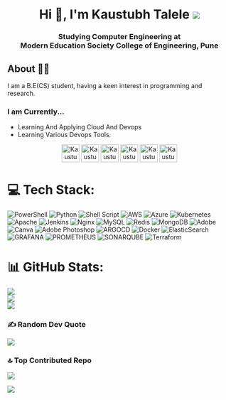 <h1 align="center">Hi 👋, I'm Kaustubh Talele <img src="https://img.icons8.com/external-soft-fill-juicy-fish/60/000000/external-male-coding-and-development-soft-fill-soft-fill-juicy-fish.png"/></h1>

<h3 align="center">Studying Computer Engineering at<br>Modern Education Society College of Engineering, Pune</h3>

## About 👨‍💻
<p>I am a B.E(CS) student, having a keen interest in programming and research.</p>


### I am Currently...<br>

- Learning And Applying Cloud And Devops
- Learning Various Devops Tools.

<p align="center">
<a href="https://www.linkedin.com/in/kaustubh-talele-6b4585202/" target="blank"><img src="https://img.icons8.com/fluency/48/000000/linkedin.png" alt="Kaustubh-Talele" height="40" width="40" /></a>
<a href="https://stackoverflow.com/users/16327622/kaustubh" target="blank"><img src="https://img.icons8.com/external-tal-revivo-shadow-tal-revivo/96/000000/external-stack-overflow-is-a-question-and-answer-site-for-professional-logo-shadow-tal-revivo.png" alt="Kaustubh-Talele" height="40" width="40" /></a>
<a href="https://www.codechef.com/users/kaustubh101" target="blank"><img src="https://img.icons8.com/color/144/000000/codechef.png" alt="Kaustubh-Talele" height="40" width="40" /></a>
<a href="https://www.hackerrank.com/kaustubh1250" target="blank"><img src="https://img.icons8.com/external-tal-revivo-color-tal-revivo/96/000000/external-hackerrank-is-a-technology-company-that-focuses-on-competitive-programming-logo-color-tal-revivo.png" alt="Kaustubh-Talele" height="40" width="40" /></a>
<a href="https://www.leetcode.com/Phoenix_02" target="blank"><img src="https://img.icons8.com/external-tal-revivo-color-tal-revivo/96/000000/external-level-up-your-coding-skills-and-quickly-land-a-job-logo-color-tal-revivo.png" alt="Kaustubh-Talele" height="40" width="40" /></a>
<a href="https://auth.geeksforgeeks.org/user/kaustubh1250" target="blank"><img src="https://img.icons8.com/color/144/000000/GeeksforGeeks.png" alt="Kaustubh-Talele" height="40" width="40" /></a>
</p>

# 💻 Tech Stack:
![PowerShell](https://img.shields.io/badge/PowerShell-%235391FE.svg?style=for-the-badge&logo=powershell&logoColor=white) ![Python](https://img.shields.io/badge/python-3670A0?style=for-the-badge&logo=python&logoColor=ffdd54) ![Shell Script](https://img.shields.io/badge/shell_script-%23121011.svg?style=for-the-badge&logo=gnu-bash&logoColor=white) ![AWS](https://img.shields.io/badge/AWS-%23FF9900.svg?style=for-the-badge&logo=amazon-aws&logoColor=white) ![Azure](https://img.shields.io/badge/azure-%230072C6.svg?style=for-the-badge&logo=microsoftazure&logoColor=white) ![Kubernetes](https://img.shields.io/badge/kubernetes-%23326ce5.svg?style=for-the-badge&logo=kubernetes&logoColor=white) ![Apache](https://img.shields.io/badge/apache-%23D42029.svg?style=for-the-badge&logo=apache&logoColor=white) ![Jenkins](https://img.shields.io/badge/jenkins-%232C5263.svg?style=for-the-badge&logo=jenkins&logoColor=white) ![Nginx](https://img.shields.io/badge/nginx-%23009639.svg?style=for-the-badge&logo=nginx&logoColor=white) ![MySQL](https://img.shields.io/badge/mysql-%2300000f.svg?style=for-the-badge&logo=mysql&logoColor=white) ![Redis](https://img.shields.io/badge/redis-%23DD0031.svg?style=for-the-badge&logo=redis&logoColor=white) ![MongoDB](https://img.shields.io/badge/MongoDB-%234ea94b.svg?style=for-the-badge&logo=mongodb&logoColor=white) ![Adobe](https://img.shields.io/badge/adobe-%23FF0000.svg?style=for-the-badge&logo=adobe&logoColor=white) ![Canva](https://img.shields.io/badge/Canva-%2300C4CC.svg?style=for-the-badge&logo=Canva&logoColor=white) ![Adobe Photoshop](https://img.shields.io/badge/adobe%20photoshop-%2331A8FF.svg?style=for-the-badge&logo=adobe%20photoshop&logoColor=white) ![ARGOCD](https://img.shields.io/badge/argo-EF7B4D.svg?style=for-the-badge&logo=argo&logoColor=white&color=%23EF7B4D) ![Docker](https://img.shields.io/badge/docker-%230db7ed.svg?style=for-the-badge&logo=docker&logoColor=white) ![ElasticSearch](https://img.shields.io/badge/-ElasticSearch-005571?style=for-the-badge&logo=elasticsearch) ![GRAFANA](https://img.shields.io/badge/grafana-F46800.svg?style=for-the-badge&logo=grafana&logoColor=white&color=%23F46800) ![PROMETHEUS](https://img.shields.io/badge/prometheus-E6522C.svg?style=for-the-badge&logo=prometheus&logoColor=white&color=%23E6522C) ![SONARQUBE](https://img.shields.io/badge/sonarqube-4E9BCD.svg?style=for-the-badge&logo=sonarqube&logoColor=white&color=%234E9BCD) ![Terraform](https://img.shields.io/badge/terraform-%235835CC.svg?style=for-the-badge&logo=terraform&logoColor=white)

# 📊 GitHub Stats:
![](https://github-readme-stats.vercel.app/api?username=talelekaustubh&theme=dark&hide_border=true&include_all_commits=false&count_private=true)<br/>
![](https://github-readme-streak-stats.herokuapp.com/?user=talelekaustubh&theme=dark&hide_border=true)<br/>
![](https://github-readme-stats.vercel.app/api/top-langs/?username=talelekaustubh&theme=dark&hide_border=true&include_all_commits=false&count_private=true&layout=compact)

### ✍️ Random Dev Quote
![](https://quotes-github-readme.vercel.app/api?type=horizontal&theme=dark)

### 🔝 Top Contributed Repo
![](https://github-contributor-stats.vercel.app/api?username=talelekaustubh&limit=5&theme=onedark&combine_all_yearly_contributions=true)



[![](https://visitcount.itsvg.in/api?id=talelekaustubh&label=Profile%20Views&color=11&icon=1&pretty=false)](https://visitcount.itsvg.in)

  
